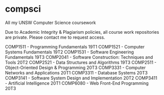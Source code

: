 # compsci
All my UNSW Computer Science coursework

Due to Academic Integrity & Plagiarism policies, all course work repositories are private. 
Please contact me to request access.

COMP1511 - Programming Fundamentals                     19T1
COMP1521 - Computer Systems Fundamentals                19T2
COMP1531 - Software Engineering Fundamentals            19T3
COMP2041 - Software Construction: Techniques and Tools  20T2
COMP2521 - Data Structures and Algorithms               19T3
COMP2511 - Object-Oriented Design & Programming         20T3
COMP3331 - Computer Networks and Applications           20T1
COMP3311 - Database Systems                             20T3
COMP3141 - Software System Design and Implementation    20T2
COMP3411 - Artificial Intelligence                      20T1
COMP6080 - Web Front-End Programming                    20T3
